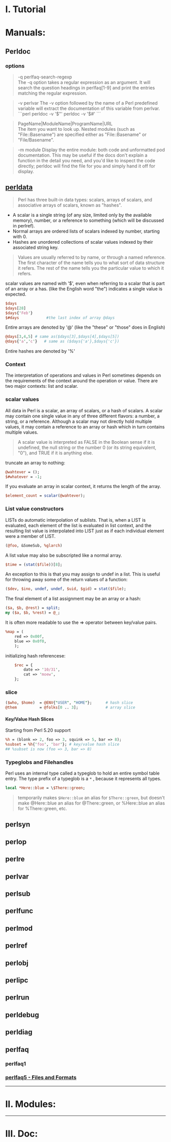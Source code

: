 # I. Tutorial #


# Manuals: #

## Perldoc
### options
<blockquote>
-q perlfaq-search-regexp <br>
The -q option takes a regular expression as an argument.  It will search the question headings in perlfaq[1-9] and print the entries matching the regular expression.
</blockquote>

<blockquote>
-v perlvar
    The -v option followed by the name of a Perl predefined variable will extract the documentation of this variable from perlvar.
```perl
    perldoc -v '$"'
    perldoc -v '$#'
```
</blockquote>

<blockquote>
PageName|ModuleName|ProgramName|URL <br>
The item you want to look up.  Nested modules (such as "File::Basename") are specified either as "File::Basename" or "File/Basename".
</blockquote>

<blockquote>
-m module
    Display the entire module: both code and unformatted pod documentation.  This may be useful if the docs don't explain a function in the detail you need, and you'd like to inspect the code directly; perldoc will find the file for you and simply hand it off for display.
</blockquote>

## [perldata](https://metacpan.org/pod/distribution/perl/pod/perldata.pod)

> Perl has three built-in data types: scalars, arrays of scalars, and associative arrays of scalars, known as "hashes".
 - A scalar is a single string (of any size, limited only by the available memory), number, or a reference to something (which will be discussed in perlref).
 - Normal arrays are ordered lists of scalars indexed by number, starting with 0.
 - Hashes are unordered collections of scalar values indexed by their associated string key.

> Values are usually referred to by name, or through a named reference. The first character of the name tells you to what sort of data structure it refers. The rest of the name tells you the particular value to which it refers.

scalar values are named with '$', even when referring to a scalar that is part of an array or a has. (like the English word "the") indicates a single value is expected.

```perl
$days
$days[28]
$days{'Feb'}
$#days            #the last index of array @days
```

Entire arrays are denoted by '@' (like the "these" or "those" does in English)
```perl
@days[3,4,5] # same as($days[3],$days[4],$days[5])
@days{'a','c'}   # same as ($days{'a'},$days{'c'})
```

Entire hashes are denoted by '%'

### Context
The interpretation of operations and values in Perl sometimes depends on the requirements of the context around the operation or value. There are two major contexts: list and scalar.

### scalar values
All data in Perl is a scalar, an array of scalars, or a hash of scalars.
A scalar may contain one single value in any of three different flavors: a number, a string, or a reference.
Although a scalar may not directly hold multiple values, it may contain a reference to an array or hash which in turn contains multiple values.

> A scalar value is interpreted as FALSE in the Boolean sense if it is undefined, the null string or the number 0 (or its string equivalent, "0"), and TRUE if it is anything else.

truncate an array to nothing:
```perl
@wahtever = ();
$#whatever = -1;
```

If you evaluate an array in scalar context, it returns the length of the array.
```perl
$element_count = scalar(@wahtever);
```

### List value constructors
LISTs do automatic interpolation of sublists. That is, when a LIST is evaluated, each element of the list is evaluated in list context, and the resulting list value is interpolated into LIST just as if each individual element were a member of LIST.
```perl
(@foo, &SomeSub, %glarch)
```

A list value may also be subscripted like a normal array.
```perl
$time = (stat($file))[8];
```

An exception to this is that you may assign to undef in a list. This is useful for throwing away some of the return values of a function:
```perl
($dev, $ino, undef, undef, $uid, $gid) = stat($file);
```

The final element of a list assignment may be an array or a hash:
```perl
($a, $b, @rest) = split;
my ($a, $b, %rest) = @_;
```

It is often more readable to use the => operator between key/value pairs.
```perl
%map = (
    red => 0x00f,
    blue => 0x0f0,
    );
```

initializing hash referencese:
```perl
    $rec = {
        date => '10/31',
        cat => 'moew',
    };
```

### slice
```perl
($who, $home)  = @ENV{"USER", "HOME"};      # hash slice
@them          = @folks[0 .. 3];            # array slice
```

#### Key/Value Hash Slices
Starting from Perl 5.20 support
```perl
%h = (blonk => 2, foo => 3, squink => 5, bar => 8);
%subset = %h{'foo', 'bar'}; # key/value hash slice
## %subset is now (foo => 3, bar => 8)
```

### Typeglobs and Filehandles
Perl uses an internal type called a typeglob to hold an entire symbol table entry. 
The type prefix of a typeglob is a `*` , because it represents all types.
```perl
local *Here::blue = \$There::green;
```
> temporarily makes `$Here::blue` an alias for `$There::green`, but doesn't make @Here::blue an alias for @There::green, or %Here::blue an alias for %There::green, etc.



## perlsyn

## perlop

## perlre

## perlvar

## perlsub

## perlfunc

## perlmod

## perlref

## perlobj

## perlipc

## perlrun

## perldebug

## perldiag

## perlfaq
### perlfaq1

### [perlfaq5 - Files and Formats](https://metacpan.org/pod/distribution/perlfaq/lib/perlfaq5.pod)

---
# II. Modules: #
---
# III. Doc: #
